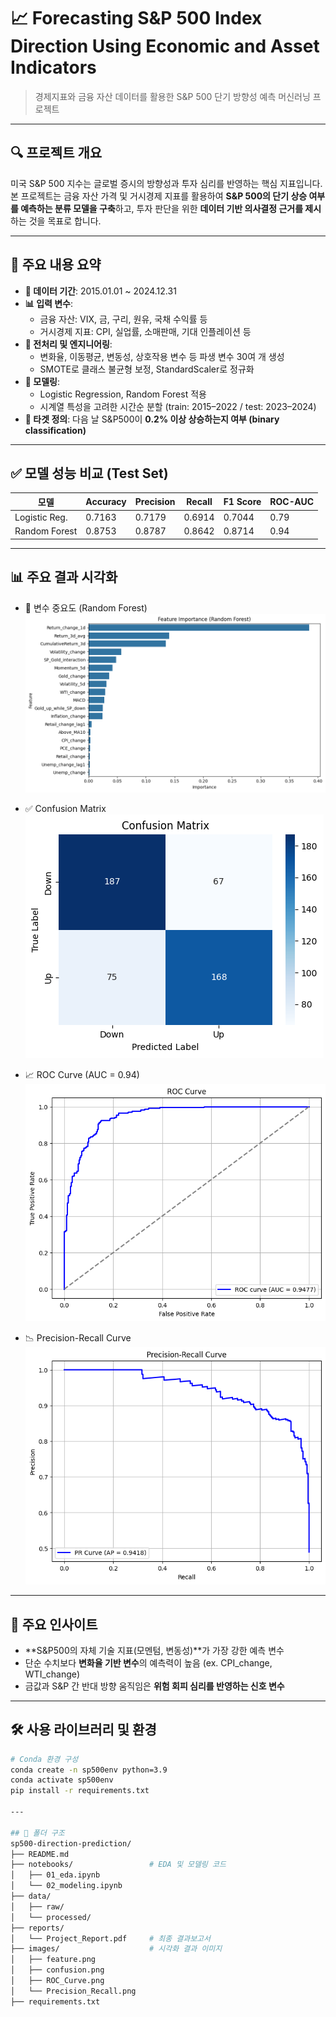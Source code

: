 # 📈 Forecasting S&P 500 Index Direction Using Economic and Asset Indicators

> 경제지표와 금융 자산 데이터를 활용한 S&P 500 단기 방향성 예측 머신러닝 프로젝트

---

## 🔍 프로젝트 개요

미국 S&P 500 지수는 글로벌 증시의 방향성과 투자 심리를 반영하는 핵심 지표입니다.  
본 프로젝트는 금융 자산 가격 및 거시경제 지표를 활용하여 **S&P 500의 단기 상승 여부를 예측하는 분류 모델을 구축**하고, 투자 판단을 위한 **데이터 기반 의사결정 근거를 제시**하는 것을 목표로 합니다.

---

## 📘 주요 내용 요약

- **📆 데이터 기간**: 2015.01.01 ~ 2024.12.31
- **📊 입력 변수**:
  - 금융 자산: VIX, 금, 구리, 원유, 국채 수익률 등
  - 거시경제 지표: CPI, 실업률, 소매판매, 기대 인플레이션 등
- **🔧 전처리 및 엔지니어링**:
  - 변화율, 이동평균, 변동성, 상호작용 변수 등 파생 변수 30여 개 생성
  - SMOTE로 클래스 불균형 보정, StandardScaler로 정규화
- **🤖 모델링**:
  - Logistic Regression, Random Forest 적용
  - 시계열 특성을 고려한 시간순 분할 (train: 2015–2022 / test: 2023–2024)
- **🎯 타겟 정의**: 다음 날 S&P500이 **0.2% 이상 상승하는지 여부 (binary classification)**

---

## ✅ 모델 성능 비교 (Test Set)

| 모델             | Accuracy | Precision | Recall | F1 Score | ROC-AUC |
|------------------|----------|-----------|--------|----------|---------|
| Logistic Reg.    | 0.7163   | 0.7179    | 0.6914 | 0.7044   | 0.79    |
| Random Forest    | 0.8753   | 0.8787    | 0.8642 | 0.8714   | 0.94    |

---

## 📊 주요 결과 시각화

- 🔎 변수 중요도 (Random Forest)  
  ![](./images/feature.png)

- ✅ Confusion Matrix  
  ![](./images/confusion.png)

- 📈 ROC Curve (AUC = 0.94)  
  ![](./images/ROC_Curve.png)

- 📉 Precision-Recall Curve  
  ![](./images/Precision_Recall.png)

---

## 🧠 주요 인사이트

- **S&P500의 자체 기술 지표(모멘텀, 변동성)**가 가장 강한 예측 변수
- 단순 수치보다 **변화율 기반 변수**의 예측력이 높음 (ex. CPI_change, WTI_change)
- 금값과 S&P 간 반대 방향 움직임은 **위험 회피 심리를 반영하는 신호 변수**

---

## 🛠 사용 라이브러리 및 환경

```bash
# Conda 환경 구성
conda create -n sp500env python=3.9
conda activate sp500env
pip install -r requirements.txt

---

## 📁 폴더 구조
sp500-direction-prediction/
├── README.md
├── notebooks/                 # EDA 및 모델링 코드
│   ├── 01_eda.ipynb
│   └── 02_modeling.ipynb
├── data/
│   ├── raw/
│   └── processed/
├── reports/
│   └── Project_Report.pdf     # 최종 결과보고서
├── images/                    # 시각화 결과 이미지
│   ├── feature.png
│   ├── confusion.png
│   ├── ROC_Curve.png
│   └── Precision_Recall.png
├── requirements.txt
